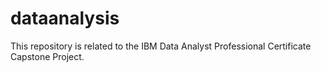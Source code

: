 # dataanalysis
This repository is related to the IBM Data Analyst Professional Certificate Capstone Project.

